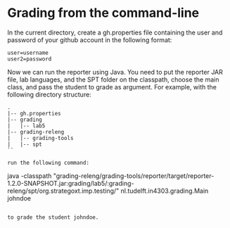 # Grading from the command-line

In the current directory, create a gh.properties file containing the user and password of your github account in the following format:

```
user=username
user2=password
```

Now we can run the reporter using Java. You need to put the reporter JAR file, lab languages, and the SPT folder on the classpath, choose the main class, and pass the student to grade as argument.
For example, with the following directory structure:

```
.
|-- gh.properties
|-- grading
|   |-- lab5
|-- grading-releng
|   |-- grading-tools
|   |-- spt
``

run the following command:

```
java -classpath "grading-releng/grading-tools/reporter/target/reporter-1.2.0-SNAPSHOT.jar:grading/lab5/:grading-releng/spt/org.strategoxt.imp.testing/" nl.tudelft.in4303.grading.Main johndoe
```

to grade the student johndoe.
